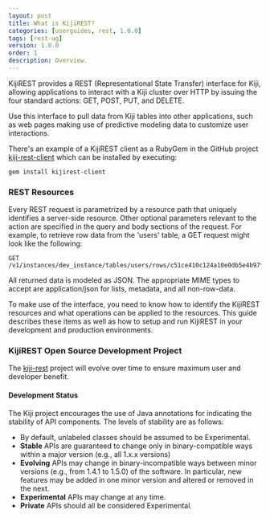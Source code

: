 ```yaml
---
layout: post
title: What is KijiREST?
categories: [userguides, rest, 1.0.0]
tags: [rest-ug]
version: 1.0.0
order: 1
description: Overview.
---
```


KijiREST provides a REST (Representational State Transfer) interface for Kiji, allowing
applications to interact with a Kiji cluster over HTTP by issuing the four standard actions:
GET, POST, PUT, and DELETE.

Use this interface to pull data from Kiji tables into other applications, such as web pages
making use of predictive modeling data to customize user interactions.

There's an example of a KijiREST client as a RubyGem in the GitHub project
[kiji-rest-client](https://github.com/kijiproject/kiji-rest-client) which can be installed
by executing:

    gem install kijirest-client

### REST Resources
Every REST request is parametrized by a resource path that uniquely identifies a server-side
resource. Other optional parameters relevant to the action are specified in the query and
body sections of the request. For example, to retrieve row data from the 'users' table, a
GET request might look like the following:

    GET /v1/instances/dev_instance/tables/users/rows/c51ce410c124a10e0db5e4b97fc2af39[?...]

All returned data is modeled as JSON. The appropriate MIME types to accept are
application/json for lists, metadata, and all non-row-data.

To make use of the interface, you need to know how to identify the KijiREST resources
and what operations can be applied to the resources. This guide describes these
items as well as how to setup and run KijiREST in your development and production environments.

### KijiREST Open Source Development Project

The [kiji-rest](https://github.com/kijiproject/kiji-rest) project will evolve over time to
ensure maximum user and developer benefit.

#### Development Status
The Kiji project encourages the use of Java annotations for indicating the stability of
API components. The levels of stability are as follows:

*  By default, unlabeled classes should be assumed to be Experimental.
*  __Stable__ APIs are guaranteed to change only in binary-compatible ways within a major version (e.g., all 1.x.x versions)
*  __Evolving__ APIs may change in binary-incompatible ways between minor versions (e.g., from 1.4.1 to 1.5.0) of the software. In particular, new features may be added in one minor version and altered or removed in the next.
*  __Experimental__ APIs may change at any time.
*  __Private__ APIs should all be considered Experimental.
